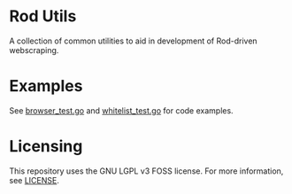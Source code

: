 # Rod Utils

A collection of common utilities to aid in development of Rod-driven webscraping.

# Examples

See [browser_test.go](./test/browser_test.go) and [whitelist_test.go](./test/whitelist_test.go) for code examples.

# Licensing

This repository uses the GNU LGPL v3 FOSS license. For more information, see [LICENSE](./LICENSE).